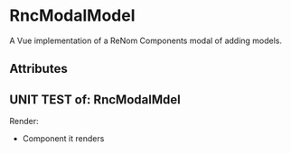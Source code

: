# RncModalModel

A Vue implementation of a ReNom Components modal of adding models.


## Attributes

## UNIT TEST of: RncModalMdel

Render:
- Component it renders
